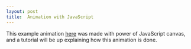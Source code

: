 ```yaml
---
layout: post
title:  Animation with JavaScript
---
```

This example animation [here](https://mingli039.github.io/samlee-animation) was made with power of JavaScript canvas, and a tutorial will be up explaining how this animation is done.
